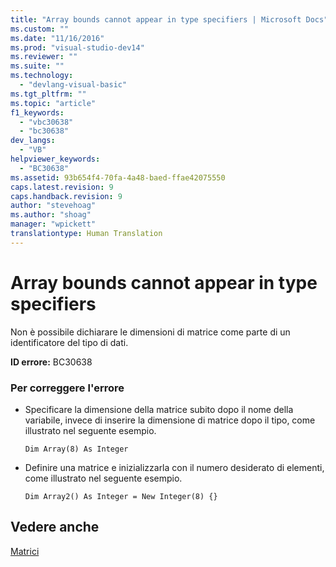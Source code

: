 ```yaml
---
title: "Array bounds cannot appear in type specifiers | Microsoft Docs"
ms.custom: ""
ms.date: "11/16/2016"
ms.prod: "visual-studio-dev14"
ms.reviewer: ""
ms.suite: ""
ms.technology: 
  - "devlang-visual-basic"
ms.tgt_pltfrm: ""
ms.topic: "article"
f1_keywords: 
  - "vbc30638"
  - "bc30638"
dev_langs: 
  - "VB"
helpviewer_keywords: 
  - "BC30638"
ms.assetid: 93b654f4-70fa-4a48-baed-ffae42075550
caps.latest.revision: 9
caps.handback.revision: 9
author: "stevehoag"
ms.author: "shoag"
manager: "wpickett"
translationtype: Human Translation
---
```

# Array bounds cannot appear in type specifiers
Non è possibile dichiarare le dimensioni di matrice come parte di un identificatore del tipo di dati.  
  
 **ID errore:** BC30638  
  
### Per correggere l'errore  
  
-   Specificare la dimensione della matrice subito dopo il nome della variabile, invece di inserire la dimensione di matrice dopo il tipo, come illustrato nel seguente esempio.  
  
    ```  
    Dim Array(8) As Integer   
    ```  
  
-   Definire una matrice e inizializzarla con il numero desiderato di elementi, come illustrato nel seguente esempio.  
  
    ```  
    Dim Array2() As Integer = New Integer(8) {}  
    ```  
  
## Vedere anche  
 [Matrici](../../../visual-basic/programming-guide/language-features/arrays/index.md)
